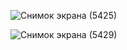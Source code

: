 ![Снимок экрана (5425)](https://user-images.githubusercontent.com/79873346/201496610-3327ec34-b45f-4506-bb70-b5143270f51e.png)

![Снимок экрана (5429)](https://user-images.githubusercontent.com/79873346/201496645-e324bdb6-514b-4d16-b724-dcdf015bff24.png)
